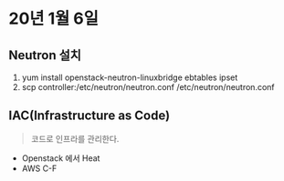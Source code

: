 # 20년 1월 6일

## Neutron 설치

1. yum install openstack-neutron-linuxbridge ebtables ipset
2. scp controller:/etc/neutron/neutron.conf /etc/neutron/neutron.conf

## IAC(Infrastructure as Code)

> 코드로 인프라를 관리한다. 

+ Openstack 에서 Heat
+ AWS C-F

